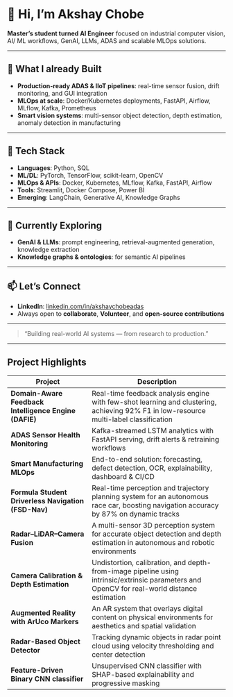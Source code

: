 # 👋 Hi, I’m Akshay Chobe  
**Master’s student turned AI Engineer** focused on industrial computer vision, AI/ ML workflows, GenAI, LLMs, ADAS and scalable MLOps solutions.

---

## 🧠 What I already Built  
- **Production-ready ADAS & IIoT pipelines**: real-time sensor fusion, drift monitoring, and GUI integration  
- **MLOps at scale**: Docker/Kubernetes deployments, FastAPI, Airflow, MLflow, Kafka, Prometheus  
- **Smart vision systems**: multi-sensor object detection, depth estimation, anomaly detection in manufacturing  

---

## 🔧 Tech Stack  
- **Languages**: Python, SQL  
- **ML/DL**: PyTorch, TensorFlow, scikit-learn, OpenCV  
- **MLOps & APIs**: Docker, Kubernetes, MLflow, Kafka, FastAPI, Airflow  
- **Tools**: Streamlit, Docker Compose, Power BI  
- **Emerging**: LangChain, Generative AI, Knowledge Graphs  

---

## 🌱 Currently Exploring  
- **GenAI & LLMs**: prompt engineering, retrieval-augmented generation, knowledge extraction  
- **Knowledge graphs & ontologies**: for semantic AI pipelines  

---

## 📫 Let’s Connect  
- **LinkedIn**: [linkedin.com/in/akshaychobeadas](https://www.linkedin.com/in/akshaychobeadas/)  
- Always open to **collaborate**, **Volunteer**, and **open-source contributions**

---

> “Building real-world AI systems — from research to production.”

---

## Project Highlights

| Project | Description |
|--------|-------------|
| **Domain-Aware Feedback Intelligence Engine (DAFIE)** | Real-time feedback analysis engine with few-shot learning and clustering, achieving 92% F1 in low-resource multi-label classification |
| **ADAS Sensor Health Monitoring** | Kafka-streamed LSTM analytics with FastAPI serving, drift alerts & retraining workflows |
| **Smart Manufacturing MLOps** | End-to-end solution: forecasting, defect detection, OCR, explainability, dashboard & CI/CD |
| **Formula Student Driverless Navigation (FSD-Nav)** | Real-time perception and trajectory planning system for an autonomous race car, boosting navigation accuracy by 87% on dynamic tracks |
| **Radar–LiDAR–Camera Fusion** | A multi-sensor 3D perception system for accurate object detection and depth estimation in autonomous and robotic environments |
| **Camera Calibration & Depth Estimation** | Undistortion, calibration, and depth-from-image pipeline using intrinsic/extrinsic parameters and OpenCV for real-world distance estimation |
| **Augmented Reality with ArUco Markers** | An AR system that overlays digital content on physical environments for aesthetics and spatial validation |
| **Radar-Based Object Detector** | Tracking dynamic objects in radar point cloud using velocity thresholding and center detection |
| **Feature-Driven Binary CNN classifier** | Unsupervised CNN classifier with SHAP-based explainability and progressive masking |


